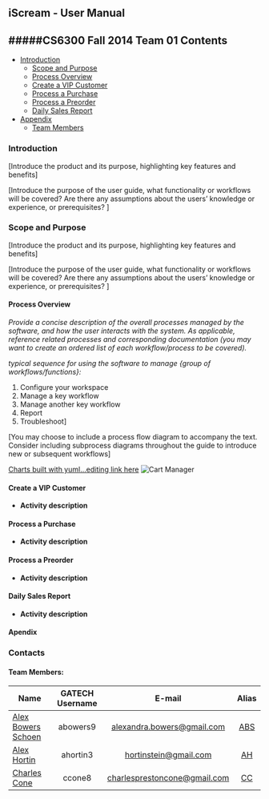 ## **iScream - User Manual** 
#####CS6300 Fall 2014 Team 01
Contents
-----------------

- [Introduction](#introduction)
  - [Scope and Purpose](#scope-and-purpose)
  - [Process Overview](#process-overview)
  - [Create a VIP Customer](#create-a-vip-customer)
  - [Process a Purchase](#process-a-purchase)
  - [Process a Preorder](#process-a-preorder)
  - [Daily Sales Report](#daily-sales-report)
- [Appendix](#appendix)
  - [Team Members](#team-members)



### Introduction

[Introduce the product and its purpose, highlighting key features and benefits]

[Introduce the purpose of the user guide, what functionality or workflows will be covered? Are there any assumptions about the users’ knowledge or experience, or prerequisites? ]


### Scope and Purpose
[Introduce the product and its purpose, highlighting key features and benefits]

[Introduce the purpose of the user guide, what functionality or workflows will be covered? Are there any assumptions about the users’ knowledge or experience, or prerequisites? ]

#### Process Overview

_Provide a concise description of the overall processes managed by the software, and how the user interacts with the system. As applicable, reference related processes and corresponding documentation (you may want to create an ordered list of each workflow/process to be covered)._

_typical sequence for using the software to manage {group of workflows/functions}:_
1.	Configure your workspace
2.	Manage a key workflow
3.	Manage another key workflow
4.	Report
5.	Troubleshoot]

[You may choose to include a process flow diagram to accompany the text. Consider including subprocess diagrams throughout the guide to introduce new or subsequent workflows]

[Charts built with yuml...editing link here](http://yuml.me/edit/26df9b41)
![Cart Manager](http://yuml.me/26df9b41)

#### Create a VIP Customer 

- **Activity description** 

#### Process a Purchase

- **Activity description** 

#### Process a Preorder

- **Activity description** 
 
#### Daily Sales Report

- **Activity description** 

#### Apendix
### Contacts

#### Team Members:

| Name  				| GATECH Username		| E-mail						| Alias |
| --------------------- |:---------------------:|:-----------------------------:|:-----:| 
| [Alex Bowers Schoen](http://github.com/bowersaa )  	| abowers9				| alexandra.bowers@gmail.com 	| [ABS](http://github.com/bowersaa )   |
| [Alex Hortin](http://github.com/hortinstein) 	 		| ahortin3				| hortinstein@gmail.com  		| [AH](http://github.com/hortinstein )    |
| [Charles Cone](http://github.com/ccone8)  	 		| ccone8		        | charlesprestoncone@gmail.com  | [CC](http://github.com/ccone8 )    |
